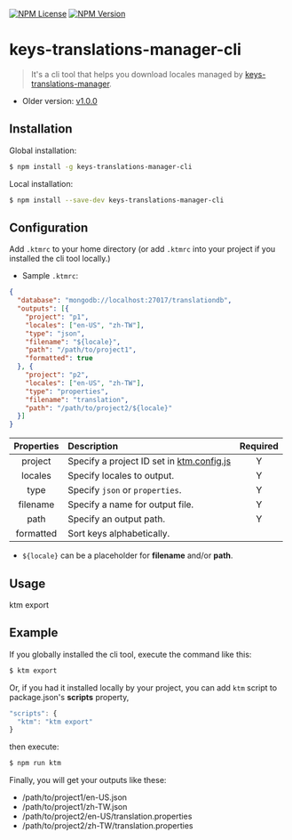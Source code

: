 [![NPM License][npm-license-image]][npm-license-url]
[![NPM Version][npm-version-image]][npm-version-url]

[npm-license-image]: https://img.shields.io/npm/l/keys-translations-manager-cli.svg
[npm-license-url]: https://www.npmjs.com/package/keys-translations-manager-cli
[npm-version-image]: https://img.shields.io/npm/v/keys-translations-manager-cli.svg
[npm-version-url]: https://www.npmjs.com/package/keys-translations-manager-cli

# keys-translations-manager-cli
> It's a cli tool that helps you download locales managed by [keys-translations-manager](https://github.com/chejen/keys-translations-manager).

* Older version: [v1.0.0](https://github.com/chejen/keys-translations-manager/blob/master/docs/cli-v1.0.md)


## Installation
Global installation:
```sh
$ npm install -g keys-translations-manager-cli
```

Local installation:
```sh
$ npm install --save-dev keys-translations-manager-cli
```

## Configuration
Add `.ktmrc` to your home directory (or add `.ktmrc` into your project if you installed the cli tool locally.)

* Sample `.ktmrc`:
```json
{
  "database": "mongodb://localhost:27017/translationdb",
  "outputs": [{
    "project": "p1",
    "locales": ["en-US", "zh-TW"],
    "type": "json",
    "filename": "${locale}",
    "path": "/path/to/project1",
    "formatted": true
  }, {
    "project": "p2",
    "locales": ["en-US", "zh-TW"],
    "type": "properties",
    "filename": "translation",
    "path": "/path/to/project2/${locale}"
  }]
}
```

| Properties | Description | Required |
|:----------:|:-----|:-----:|
| project    | Specify a project ID set in [ktm.config.js](https://github.com/chejen/keys-translations-manager/blob/develop/ktm.config.js)| Y |
| locales    | Specify locales to output.| Y |
| type       | Specify `json` or `properties`. | Y |
| filename   | Specify a name for output file. | Y |
| path       | Specify an output path. | Y |
| formatted  | Sort keys alphabetically. |

- `${locale}` can be a placeholder for **filename** and/or **path**.


## Usage
ktm export


## Example
If you globally installed the cli tool, execute the command like this:
```sh
$ ktm export
```
Or, if you had it installed locally by your project, you can add `ktm` script to package.json's **scripts** property,
```js
"scripts": {
  "ktm": "ktm export"
}
```
then execute:
```sh
$ npm run ktm
```

Finally, you will get your outputs like these:
* /path/to/project1/en-US.json
* /path/to/project1/zh-TW.json
* /path/to/project2/en-US/translation.properties
* /path/to/project2/zh-TW/translation.properties
